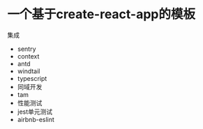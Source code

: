 # 一个基于create-react-app的模板

集成
- sentry
- context
- antd
- windtail
- typescript
- 同域开发
- tam
- 性能测试
- jest单元测试
- airbnb-eslint